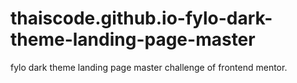 # thaiscode.github.io-fylo-dark-theme-landing-page-master
fylo dark theme landing page master challenge of frontend mentor.
